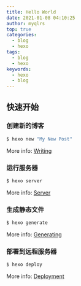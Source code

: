 ```yaml
---
title: Hello World
date: 2021-01-08 04:10:25
author: myqlrs
top: true
categories:
  - blog
  - hexo
tags:
  - blog
  - hexo
keywords:
  - hexo
  - blog
---
```


## 快速开始

### 创建新的博客

```bash
$ hexo new "My New Post"
```

More info: [Writing](https://hexo.io/docs/writing.html)

### 运行服务器

```bash
$ hexo server
```

More info: [Server](https://hexo.io/docs/server.html)

### 生成静态文件

```bash
$ hexo generate
```

More info: [Generating](https://hexo.io/docs/generating.html)

### 部署到远程服务器

```bash
$ hexo deploy
```

More info: [Deployment](https://hexo.io/docs/one-command-deployment.html)
